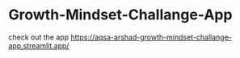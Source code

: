 # Growth-Mindset-Challange-App
check out the app 
https://aqsa-arshad-growth-mindset-challange-app.streamlit.app/
